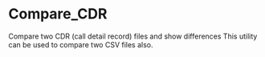 # Compare_CDR
Compare two CDR (call detail record) files and show differences 
This utility can be used to compare two CSV files also.
